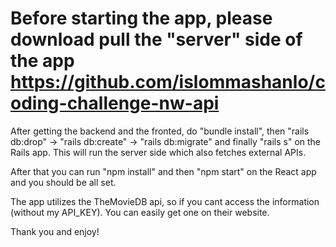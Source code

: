 # Before starting the app, please download pull the "server" side of the app https://github.com/islommashanlo/coding-challenge-nw-api

After getting the backend and the fronted, do "bundle install", then "rails db:drop" -> "rails db:create" -> "rails db:migrate" and finally "rails s" on the Rails app. This will run the server side which also fetches external APIs.

After that you can run "npm install" and then "npm start" on the React app and you should be all set.


The app utilizes the TheMovieDB api, so if you cant access the information (without my API_KEY). You can easily get one on their website. 

Thank you and enjoy!













